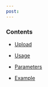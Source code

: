 ```yaml
---
post: 
---
```


### Contents

*   [Upload](#upload)
*   [Usage](#usage)
            

            


*   [Parameters](#params)
            

            


*   [Example](#example)
            





